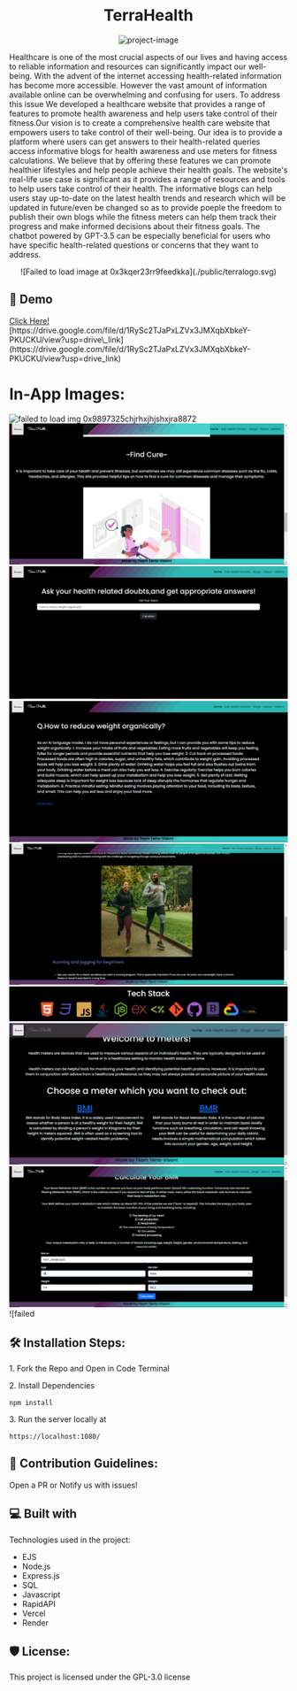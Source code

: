 <h1 align="center" id="title">TerraHealth</h1>

<p align="center"><img src="https://socialify.git.ci/mogulcoder26/TerraHealth/image?description=1&amp;descriptionEditable=A%20comprehensive%20health%20care%20website%20that%20empowers%20users%20to%20take%20control%20of%20their%20well-being.&amp;font=Source%20Code%20Pro&amp;forks=1&amp;issues=1&amp;language=1&amp;name=1&amp;owner=1&amp;pattern=Circuit%20Board&amp;pulls=1&amp;stargazers=1&amp;theme=Dark" alt="project-image"></p>

<p id="description">Healthcare is one of the most crucial aspects of our lives and having access to reliable information and resources can significantly impact our well-being. With the advent of the internet accessing health-related information has become more accessible. However the vast amount of information available online can be overwhelming and confusing for users. To address this issue We developed a healthcare website that provides a range of features to promote health awareness and help users take control of their fitness.Our vision is to create a comprehensive health care website that empowers users to take control of their well-being. Our idea is to provide a platform where users can get answers to their health-related queries access informative blogs for health awareness and use meters for fitness calculations. We believe that by offering these features we can promote healthier lifestyles and help people achieve their health goals. The website's real-life use case is significant as it provides a range of resources and tools to help users take control of their health. The informative blogs can help users stay up-to-date on the latest health trends and research which will be updated in future/even be changed so as to provide poeple the freedom to publish their own blogs while the fitness meters can help them track their progress and make informed decisions about their fitness goals. The chatbot powered by GPT-3.5 can be especially beneficial for users who have specific health-related questions or concerns that they want to address.</p>
<center>
![Failed to load image at 0x3kqer23rr9feedkka](./public/terralogo.svg)
</center>
<h2>🚀 Demo</h2>
<a href="https://drive.google.com/file/d/1RySc2TJaPxLZVx3JMXqbXbkeY-PKUCKU/view?usp=drive_link" >Click Here!</a>
[https://drive.google.com/file/d/1RySc2TJaPxLZVx3JMXqbXbkeY-PKUCKU/view?usp=drive\_link](https://drive.google.com/file/d/1RySc2TJaPxLZVx3JMXqbXbkeY-PKUCKU/view?usp=drive_link)

# In-App Images:

![failed to load img 0x9897325chjrhxjhjshxjra8872](./public/appview1.PNG)
![failed to load img 0x9897325chjrhxjhjshxjra8872](./public/appview2.PNG)
![failed to load img 0x9897325chjrhxjhjshxjra8872](./public/appview3.PNG)
![failed to load img 0x9897325chjrhxjhjshxjra8872](./public/appview4.PNG)
![failed to load img 0x9897325chjrhxjhjshxjra8872](./public/appview5.PNG)
![failed to load img 0x9897325chjrhxjhjshxjra8872](./public/appview6.PNG)
![failed to load img 0x9897325chjrhxjhjshxjra8872](./public/appview7.PNG)
![failed to load img 0x9897325chjrhxjhjshxjra8872](./public/appview8.PNG)
![failed 

<h2>🛠️ Installation Steps:</h2>

<p>1. Fork the Repo and Open in Code Terminal</p>

<p>2. Install Dependencies</p>

```
npm install
```

<p>3. Run the server locally at</p>

```
https://localhost:1080/
```

<h2>🍰 Contribution Guidelines:</h2>

Open a PR or Notify us with issues!


  
<h2>💻 Built with</h2>

Technologies used in the project:

*   EJS
*   Node.js
*   Express.js
*   SQL
*   Javascript
*   RapidAPI
*   Vercel
*   Render

<h2>🛡️ License:</h2>

This project is licensed under the GPL-3.0 license
